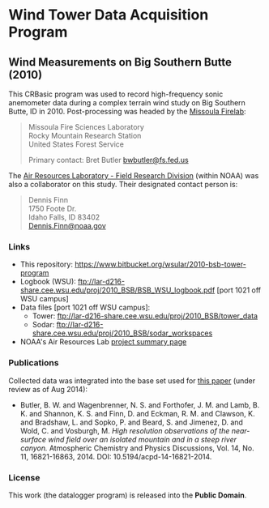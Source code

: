Wind Tower Data Acquisition Program
===================================

Wind Measurements on Big Southern Butte (2010)
----------------------------------------------

This CRBasic program was used to record high-frequency sonic anemometer data 
during a complex terrain wind study on Big Southern Butte, ID in 2010. 
Post-processing was headed by the [Missoula Firelab](http://www.firelab.org):

> Missoula Fire Sciences Laboratory  
> Rocky Mountain Research Station  
> United States Forest Service  
>
> Primary contact: Bret Butler <bwbutler@fs.fed.us>

The [Air Resources Laboratory - Field Research Division](http://www.noaa.inel.gov/)
(within NOAA) was also a collaborator on this study. Their designated contact 
person is:

> Dennis Finn  
> 1750 Foote Dr.  
> Idaho Falls, ID 83402  
> <Dennis.Finn@noaa.gov>

### Links

* This repository: <https://www.bitbucket.org/wsular/2010-bsb-tower-program>
* Logbook (WSU): <ftp://lar-d216-share.cee.wsu.edu/proj/2010_BSB/BSB_WSU_logbook.pdf>
  [port 1021 off WSU campus]
* Data files [port 1021 off WSU campus]:
    * Tower: <ftp://lar-d216-share.cee.wsu.edu/proj/2010_BSB/tower_data>
    * Sodar: <ftp://lar-d216-share.cee.wsu.edu/proj/2010_BSB/sodar_workspaces>
* NOAA's Air Resources Lab [project summary page](http://www.noaa.inel.gov/projects/bigsouthern/big.htm)
  
### Publications 

Collected data was integrated into the base set used for 
[this paper](http://www.atmos-chem-phys-discuss.net/14/16821/2014/)
(under review as of Aug 2014):

* Butler, B. W. and Wagenbrenner, N. S. and Forthofer, J. M. and Lamb, B. K. 
  and Shannon, K. S. and Finn, D. and Eckman, R. M. and Clawson, K. and 
  Bradshaw, L. and Sopko, P. and Beard, S. and Jimenez, D. and Wold, C. and 
  Vosburgh, M. *High resolution observations of the near-surface wind field 
  over an isolated mountain and in a steep river canyon.* Atmospheric 
  Chemistry and Physics Discussions, Vol. 14, No. 11, 16821-16863, 2014. 
  DOI: 10.5194/acpd-14-16821-2014.

### License

This work (the datalogger program) is released into the **Public Domain**.
